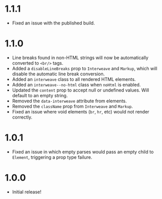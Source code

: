 # 1.1.1
* Fixed an issue with the published build.

# 1.1.0
* Line breaks found in non-HTML strings will now be automatically
  converted to `<br/>` tags.
* Added a `disableLineBreaks` prop to `Interweave` and `Markup`,
  which will disable the automatic line break conversion.
* Added an `interweave` class to all rendered HTML elements.
* Added an `interweave--no-html` class when `noHtml` is enabled.
* Updated the `content` prop to accept null or undefined values. Will
  default to an empty string.
* Removed the `data-interweave` attribute from elements.
* Removed the `className` prop from `Interweave` and `Markup`.
* Fixed an issue where void elements (`br`, `hr`, etc) would not render
  correctly.

# 1.0.1
* Fixed an issue in which empty parses would pass an empty child to
  `Element`, triggering a prop type failure.

# 1.0.0
* Initial release!
